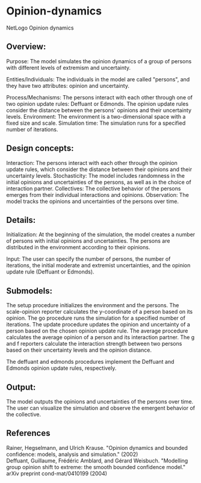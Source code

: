 # Opinion-dynamics
NetLogo Opinion dynamics 

## Overview:

Purpose: The model simulates the opinion dynamics of a group of persons with different levels of extremism and uncertainty.

Entities/Individuals: The individuals in the model are called "persons", and they have two attributes: opinion and uncertainty.

Process/Mechanisms: The persons interact with each other through one of two opinion update rules: Deffuant or Edmonds. The opinion update rules consider the distance between the persons' opinions and their uncertainty levels.
Environment: The environment is a two-dimensional space with a fixed size and scale.
Simulation time: The simulation runs for a specified number of iterations.

## Design concepts:

Interaction: The persons interact with each other through the opinion update rules, which consider the distance between their opinions and their uncertainty levels.
Stochasticity: The model includes randomness in the initial opinions and uncertainties of the persons, as well as in the choice of interaction partner.
Collectives: The collective behavior of the persons emerges from their individual interactions and opinions.
Observation: The model tracks the opinions and uncertainties of the persons over time.

## Details:

Initialization: At the beginning of the simulation, the model creates a number of persons with initial opinions and uncertainties. The persons are distributed in the environment according to their opinions.

Input: The user can specify the number of persons, the number of iterations, the initial moderate and extremist uncertainties, and the opinion update rule (Deffuant or Edmonds).

##    Submodels:

The setup procedure initializes the environment and the persons.
The scale-opinion reporter calculates the y-coordinate of a person based on its opinion.
The go procedure runs the simulation for a specified number of iterations.
The update procedure updates the opinion and uncertainty of a person based on the chosen opinion update rule.
The average procedure calculates the average opinion of a person and its interaction partner.
The g and f reporters calculate the interaction strength between two persons based on their uncertainty levels and the opinion distance.

The deffuant and edmonds procedures implement the Deffuant and Edmonds opinion update rules, respectively.

## Output: 
The model outputs the opinions and uncertainties of the persons over time. The user can visualize the simulation and observe the emergent behavior of the collective.


## References   

Rainer, Hegselmann, and Ulrich Krause. "Opinion dynamics and bounded confidence: models, analysis and simulation." (2002)  
Deffuant, Guillaume, Frédéric Amblard, and Gérard Weisbuch. "Modelling group opinion shift to extreme: the smooth bounded confidence model." arXiv preprint cond-mat/0410199 (2004)</p>

